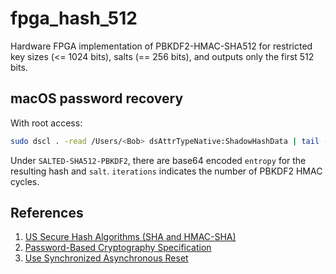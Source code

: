 # fpga_hash_512
Hardware FPGA implementation of PBKDF2-HMAC-SHA512 for restricted key sizes (<= 1024 bits), salts (== 256 bits), and outputs only the first 512 bits.

## macOS password recovery
With root access:
```bash
sudo dscl . -read /Users/<Bob> dsAttrTypeNative:ShadowHashData | tail -n 1 | tr -dc "0-9a-f " | xxd -p -r | plutil -convert xml1 - -o -
```

Under `SALTED-SHA512-PBKDF2`, there are base64 encoded `entropy` for the
resulting hash and `salt`. `iterations` indicates the number of PBKDF2 HMAC cycles.

## References
1. [US Secure Hash Algorithms (SHA and HMAC-SHA)](https://www.rfc-editor.org/rfc/rfc6234)
2. [Password-Based Cryptography Specification](https://www.rfc-editor.org/rfc/rfc8018)
3. [Use Synchronized Asynchronous Reset](https://www.intel.com/content/www/us/en/docs/programmable/683082/22-3/use-synchronized-asynchronous-reset.html)
